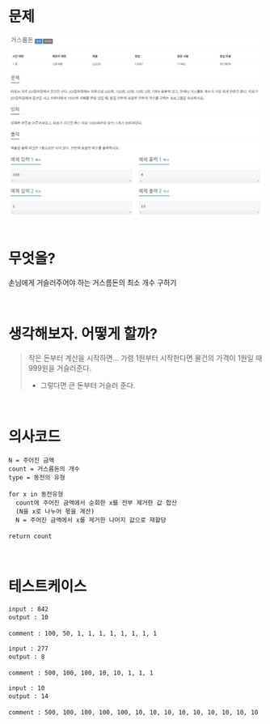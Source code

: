 # 문제
<div align=center>

<img src='./5585_거스름돈.JPG' />

</div>

<br>

# 무엇을?
손님에게 거슬러주어야 하는 거스름돈의 최소 개수 구하기

<br>

# 생각해보자. 어떻게 할까?
> 작은 돈부터 계산을 시작하면... 가령 1원부터 시작한다면 물건의 가격이 1원일 때 999원을 거슬러준다.
> - 그렇다면 큰 돈부터 거슬러 준다.

<br>

# 의사코드
```
N = 주어진 금액
count = 거스름돈의 개수
type = 동전의 유형

for x in 동전유형
  count에 주어진 금액에서 순회한 x를 전부 제거한 값 합산
  (N을 x로 나누어 몫을 계산)
  N = 주어진 금액에서 x를 제거한 나머지 값으로 재할당

return count
```

<br>

# 테스트케이스
```
input : 842
output : 10

comment : 100, 50, 1, 1, 1, 1, 1, 1, 1, 1
```

```
input : 277
output : 8

comment : 500, 100, 100, 10, 10, 1, 1, 1
```

```
input : 10
output : 14

comment : 500, 100, 100, 100, 100, 10, 10, 10, 10, 10, 10, 10, 10, 10
```